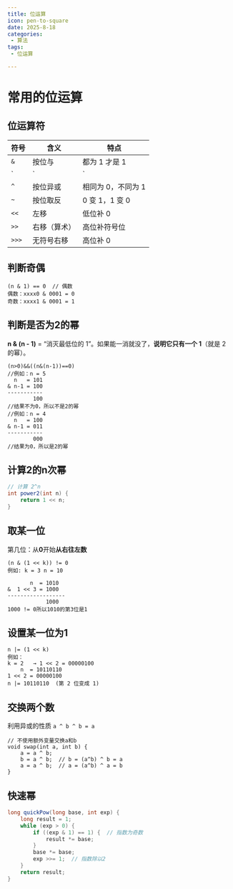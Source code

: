 ```yaml
---
title: 位运算
icon: pen-to-square
date: 2025-8-18
categories:
 - 算法
tags:
 - 位运算

---
```




# 常用的位运算

## 位运算符

| 符号  | 含义         | 特点               |
| ----- | ------------ | ------------------ |
| `&`   | 按位与       | 都为 1 才是 1      |
| `|`   | `|`          | 按位或             |
| `^`   | 按位异或     | 相同为 0，不同为 1 |
| `~`   | 按位取反     | 0 变 1，1 变 0     |
| `<<`  | 左移         | 低位补 0           |
| `>>`  | 右移（算术） | 高位补符号位       |
| `>>>` | 无符号右移   | 高位补 0           |

## 判断奇偶

```
(n & 1) == 0  // 偶数
偶数：xxxx0 & 0001 = 0
奇数：xxxx1 & 0001 = 1
```

## 判断是否为2的幂

**n & (n - 1)** = “消灭最低位的 1”。如果能一消就没了，**说明它只有一个 1**（就是 2 的幂）。

```
(n>0)&&((n&(n-1))==0)
//例如：n = 5
  n   = 101
& n-1 = 100
-----------
        100
//结果不为0，所以不是2的幂
//例如：n = 4
  n   = 100
& n-1 = 011
-----------
        000
//结果为0，所以是2的幂
```

## 计算2的n次幂

``` java
// 计算 2^n
int power2(int n) {
    return 1 << n;
}
```



## 取某一位

第几位：从**0**开始**从右往左数**

```
(n & (1 << k)) != 0
例如: k = 3 n = 10

       n  = 1010
&  1 << 3 = 1000
------------------
		    1000
1000 != 0所以1010的第3位是1
```

## 设置某一位为1

```
n |= (1 << k)
例如：
k = 2   → 1 << 2 = 00000100
    n  = 10110110
1 << 2 = 00000100
n |= 10110110  (第 2 位变成 1)
```

## 交换两个数

利用异或的性质 `a ^ b ^ b = a`

```
// 不使用额外变量交换a和b
void swap(int a, int b) {
    a = a ^ b;
    b = a ^ b;  // b = (a^b) ^ b = a
    a = a ^ b;  // a = (a^b) ^ a = b
}
```

## 快速幂

```java
long quickPow(long base, int exp) {
    long result = 1;
    while (exp > 0) {
        if ((exp & 1) == 1) {  // 指数为奇数
            result *= base;
        }
        base *= base;
        exp >>= 1;  // 指数除以2
    }
    return result;
}
```

